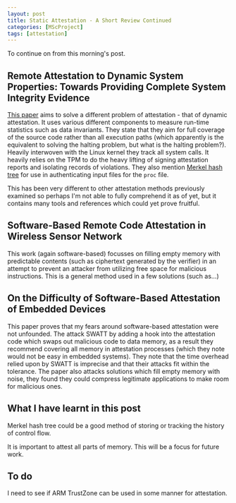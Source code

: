 ```yaml
---
layout: post
title: Static Attestation - A Short Review Continued
categories: [MScProject]
tags: [attestation]
---
```


To continue on from this morning's post.

## Remote Attestation to Dynamic System Properties: Towards Providing Complete System Integrity Evidence

<a href="http://ieeexplore.ieee.org/abstract/document/5270348/">This paper</a> aims to solve a different problem of attestation - that of dynamic attestation. It uses various different components to measure run-time statistics such as data invariants. They state that they aim for full coverage of the source code rather than all execution paths (which apparently is the equivalent to solving the halting problem, but what is the halting problem?). Heavily interwoven with the Linux kernel they track all system calls. It heavily relies on the TPM to do the heavy lifting of signing attestation reports and isolating records of violations. They also mention [Merkel hash tree](https://en.wikipedia.org/wiki/Merkle_tree) for use in authenticating input files for the `proc` file.

This has been very different to other attestation methods previously examined so perhaps I'm not able to fully comprehend it as of yet, but it contains many tools and references which could yet prove fruitful.

## Software-Based Remote Code Attestation in Wireless Sensor Network

This work (again software-based) focusses on filling empty memory with predictable contents (such as ciphertext generated by the verifier) in an attempt to prevent an attacker from utilizing free space for malicious instructions. This is a general method used in a few solutions (such as...)

## On the Difficulty of Software-Based Attestation of Embedded Devices

This paper proves that my fears around software-based attestation were not unfounded. The attack SWATT by adding a hook into the attestation code which swaps out malicious code to data memory, as a result they recommend covering all memory in attestation processes (which they note would not be easy in embedded systems). They note that the time overhead relied upon by SWATT is imprecise and that their attacks fit within the tolerance. The paper also attacks solutions which fill empty memory with noise, they found they could compress legitimate applications to make room for malicious ones.

## What I have learnt in this post

Merkel hash tree could be a good method of storing or tracking the history of control flow.

It is important to attest all parts of memory. This will be a focus for future work.

## To do

I need to see if ARM TrustZone can be used in some manner for attestation.
